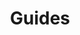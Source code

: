 ---
title: Guides
description: Some articles made along the way, after having learnt new things.
image: cover.jpg

# Badge style
style:
    background: "#2a9d8f"
    color: "#fff"
---